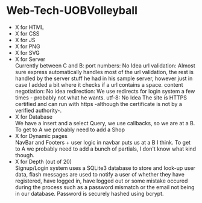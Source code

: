 # Web-Tech-UOBVolleyball

<ul>
<li>X for HTML</li>
<li>X for CSS</li>
<li>X for JS</li>
<li>X for PNG</li>
<li>X for SVG</li>
<li>X for Server</li>
Currently between C and B:
port numbers: No Idea
url validation: Almost sure express automatically handles most of the url validation, 
the rest is handled by the server stuff he had in his sample server, however just in case I added
a bit where it checks if a url contains a space.
content negotiation: No idea
redirection: We use redirects for login system a few times - probably not what he wants.
utf-8: No Idea
The site is HTTPS certified and can run with https -although the certificate is not by a verified authority-.
<li>X for Database</li>
We have a insert and a select Query, we use callbacks, so we are at a B.
To get to A we probably need to add a Shop
<li>X for Dynamic pages</li>
NavBar and Footers + user logic in navbar puts us at a B I think.
To get to A we probably need to add a bunch of partials, I don't know what kind though.
<li>X for Depth (out of 20)</li>
Signup/Login system uses a SQLite3 database to store and look-up user data, flash messages are used to notify
a user of whether they have registered, have logged in, have logged out or some mistake occured during the process
such as a password mismatch or the email not being in our database. Password is securely hashed using bcrypt.
</ul>
